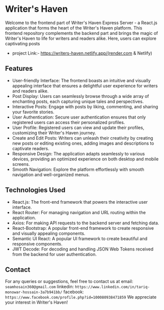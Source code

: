 # Writer's Haven
Welcome to the frontend part of Writer's Haven Express Server - a React.js application that forms the heart of the Writer's Haven platform. This frontend repository complements the backend part and brings the magic of Writer's Haven to life for writers and readers alike. Here, users can explore captivating posts
- project Link:- https://writers-haven.netlify.app/(render.com & Netlify)
## Features
- User-friendly Interface: The frontend boasts an intuitive and visually appealing interface that ensures a delightful user experience for writers and readers alike.
- Post Display: Users can seamlessly browse through a wide array of enchanting posts, each capturing unique tales and perspectives.
- Interactive Posts: Engage with posts by liking, commenting, and sharing your favorite stories.
- User Authentication: Secure user authentication ensures that only registered users can access their personalized profiles.
- User Profile: Registered users can view and update their profiles, customizing their Writer's Haven journey.
- Create and Edit Posts: Writers can unleash their creativity by creating new posts or editing existing ones, adding images and descriptions to captivate readers.
- Responsive Design: The application adapts seamlessly to various devices, providing an optimized experience on both desktop and mobile screens.
- Smooth Navigation: Explore the platform effortlessly with smooth navigation and well-organized menus.
## Technologies Used
- React.js: The front-end framework that powers the interactive user interface.
- React Router: For managing navigation and URL routing within the application.
- Axios: For making API requests to the backend server and fetching data.
- React-Bootstrap: A popular front-end framework to create responsive and visually appealing components.
- Semantic UI React: A popular UI framework to create beautiful and responsive components.
- JWT Decode: For decoding and handling JSON Web Tokens received from the backend for user authentication.
## Contact
For any queries or suggestions, feel free to contact us at email: `seamhosain360@gmail.com` linkedin: `https://www.linkedin.com/in/tariq-monowar-hossain-3a7b941bb/` facebook: `https://www.facebook.com/profile.php?id=100080938471859` We appreciate your interest in Writer's Haven!



